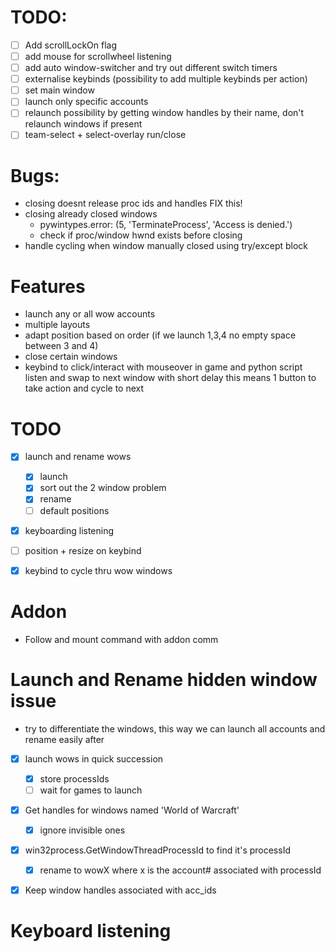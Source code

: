 # TODO:
- [ ] Add scrollLockOn flag
- [ ] add mouse for scrollwheel listening
- [ ] add auto window-switcher and try out different switch timers
- [ ] externalise keybinds (possibility to add multiple keybinds per action)
- [ ] set main window
- [ ] launch only specific accounts
- [ ] relaunch possibility by getting window handles by their name, don't relaunch windows if present
- [ ] team-select + select-overlay run/close

# Bugs:
- closing doesnt release proc ids and handles FIX this!
- closing already closed windows
  - pywintypes.error: (5, 'TerminateProcess', 'Access is denied.')
  - check if proc/window hwnd exists before closing
- handle cycling when window manually closed using try/except block

# Features
- launch any or all wow accounts
- multiple layouts
- adapt position based on order (if we launch 1,3,4 no empty space between 3 and 4)
- close certain windows
- keybind to click/interact with mouseover in game and python script listen and swap to next window with short delay this means 1 button to take action and cycle to next

# TODO
- [x] launch and rename wows
  - [x] launch
  - [x] sort out the 2 window problem
  - [x] rename
  - [ ] default positions
- [x] keyboarding listening
- [ ] position + resize on keybind
- [x] keybind to cycle thru wow windows


# Addon
- Follow and mount command with addon comm


# Launch and Rename hidden window issue
- try to differentiate the windows, this way we can launch all accounts and rename easily after

- [x] launch wows in quick succession
  - [x] store processIds
  - [ ] wait for games to launch
- [x] Get handles for windows named 'World of Warcraft'
  - [x] ignore invisible ones
- [x] win32process.GetWindowThreadProcessId to find it's processId
  - [x] rename to wowX where x is the account# associated with processId

- [x] Keep window handles associated with acc_ids


# Keyboard listening